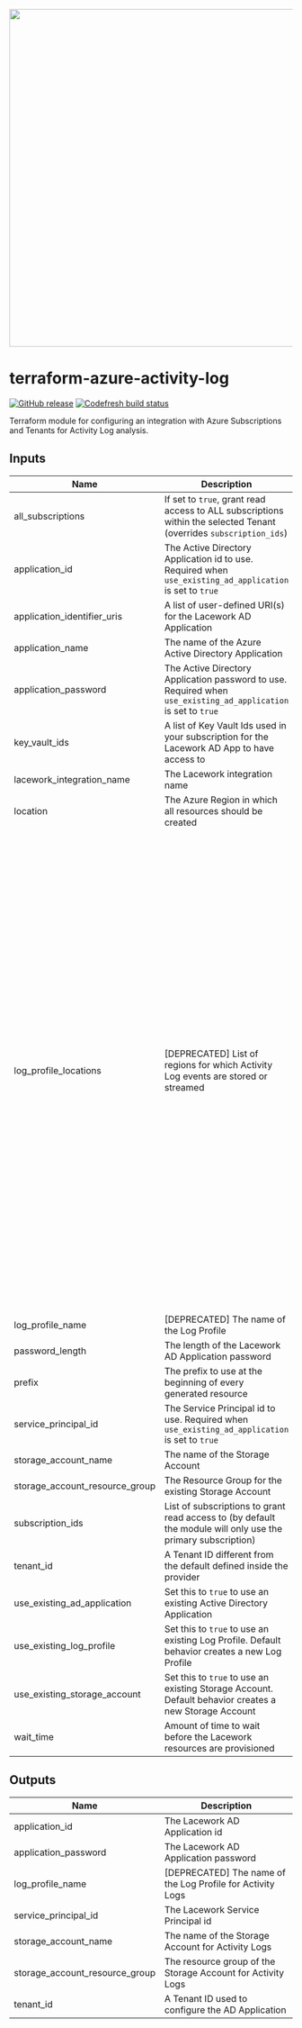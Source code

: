 <a href="https://lacework.com"><img src="https://techally-content.s3-us-west-1.amazonaws.com/public-content/lacework_logo_full.png" width="600"></a>

# terraform-azure-activity-log

[![GitHub release](https://img.shields.io/github/release/lacework/terraform-azure-activity-log.svg)](https://github.com/lacework/terraform-azure-activity-log/releases/)
[![Codefresh build status](https://g.codefresh.io/api/badges/pipeline/lacework/terraform-modules%2Ftest-compatibility?type=cf-1&key=eyJhbGciOiJIUzI1NiJ9.NWVmNTAxOGU4Y2FjOGQzYTkxYjg3ZDEx.RJ3DEzWmBXrJX7m38iExJ_ntGv4_Ip8VTa-an8gBwBo)](https://g.codefresh.io/pipelines/edit/new/builds?id=607e25e6728f5a6fba30431b&pipeline=test-compatibility&projects=terraform-modules&projectId=607db54b728f5a5f8930405d)

Terraform module for configuring an integration with Azure Subscriptions and Tenants for Activity Log analysis.

## Inputs

| Name                           | Description                                                                                                        | Type           | Default                                                                                                                                                                                                                                                                                                                                                                                                                                                                                                                                                                                                                                                                                                                                                                                                                              | Required |
| ------------------------------ | ------------------------------------------------------------------------------------------------------------------ | -------------- | ------------------------------------------------------------------------------------------------------------------------------------------------------------------------------------------------------------------------------------------------------------------------------------------------------------------------------------------------------------------------------------------------------------------------------------------------------------------------------------------------------------------------------------------------------------------------------------------------------------------------------------------------------------------------------------------------------------------------------------------------------------------------------------------------------------------------------------ | :------: |
| all_subscriptions              | If set to `true`, grant read access to ALL subscriptions within the selected Tenant (overrides `subscription_ids`) | `bool`         | `false`                                                                                                                                                                                                                                                                                                                                                                                                                                                                                                                                                                                                                                                                                                                                                                                                                              |    no    |
| application_id                 | The Active Directory Application id to use. Required when `use_existing_ad_application` is set to `true`           | `string`       | `""`                                                                                                                                                                                                                                                                                                                                                                                                                                                                                                                                                                                                                                                                                                                                                                                                                                 |    no    |
| application_identifier_uris    | A list of user-defined URI(s) for the Lacework AD Application                                                      | `list(string)` | `[]`                                                                                                                                                                                                                                                                                                                                                                                                                                                                                                                                                                                                                                                                                                                                                                                                                                 |    no    |
| application_name               | The name of the Azure Active Directory Application                                                                 | `string`       | `"lacework_security_audit"`                                                                                                                                                                                                                                                                                                                                                                                                                                                                                                                                                                                                                                                                                                                                                                                                          |    no    |
| application_password           | The Active Directory Application password to use. Required when `use_existing_ad_application` is set to `true`     | `string`       | `""`                                                                                                                                                                                                                                                                                                                                                                                                                                                                                                                                                                                                                                                                                                                                                                                                                                 |    no    |
| key_vault_ids                  | A list of Key Vault Ids used in your subscription for the Lacework AD App to have access to                        | `list(string)` | `[]`                                                                                                                                                                                                                                                                                                                                                                                                                                                                                                                                                                                                                                                                                                                                                                                                                                 |    no    |
| lacework_integration_name      | The Lacework integration name                                                                                      | `string`       | `"TF activity log"`                                                                                                                                                                                                                                                                                                                                                                                                                                                                                                                                                                                                                                                                                                                                                                                                                  |    no    |
| location                       | The Azure Region in which all resources should be created                                                          | `string`       | `"West US 2"`                                                                                                                                                                                                                                                                                                                                                                                                                                                                                                                                                                                                                                                                                                                                                                                                                        |    no    |
| log_profile_locations          | [DEPRECATED] List of regions for which Activity Log events are stored or streamed                                               | `list(string)` | <pre>[<br> "eastasia",<br> "southeastasia",<br> "centralus",<br> "eastus",<br> "eastus2",<br> "westus",<br> "northcentralus",<br> "southcentralus",<br> "northeurope",<br> "westeurope",<br> "japanwest",<br> "japaneast",<br> "brazilsouth",<br> "australiaeast",<br> "australiasoutheast",<br> "southindia",<br> "centralindia",<br> "westindia",<br> "canadacentral",<br> "canadaeast",<br> "uksouth",<br> "ukwest",<br> "westcentralus",<br> "westus2",<br> "koreacentral",<br> "koreasouth",<br> "francecentral",<br> "francesouth",<br> "australiacentral",<br> "australiacentral2",<br> "uaecentral",<br> "uaenorth",<br> "southafricanorth",<br> "southafricawest",<br> "switzerlandnorth",<br> "switzerlandwest",<br> "germanynorth",<br> "germanywestcentral",<br> "norwaywest",<br> "norwayeast",<br> "global"<br>]</pre> |    no    |
| log_profile_name               | [DEPRECATED] The name of the Log Profile                                                                                        | `string`       | `""`                                                                                                                                                                                                                                                                                                                                                                                                                                                                                                                                                                                                                                                                                                                                                                                                                                 |    no    |
| password_length                | The length of the Lacework AD Application password                                                                 | `number`       | `30`                                                                                                                                                                                                                                                                                                                                                                                                                                                                                                                                                                                                                                                                                                                                                                                                                                 |    no    |
| prefix                         | The prefix to use at the beginning of every generated resource                                                     | `string`       | `"lacework"`                                                                                                                                                                                                                                                                                                                                                                                                                                                                                                                                                                                                                                                                                                                                                                                                                         |    no    |
| service_principal_id           | The Service Principal id to use. Required when `use_existing_ad_application` is set to `true`                      | `string`       | `""`                                                                                                                                                                                                                                                                                                                                                                                                                                                                                                                                                                                                                                                                                                                                                                                                                                 |    no    |
| storage_account_name           | The name of the Storage Account                                                                                    | `string`       | `""`                                                                                                                                                                                                                                                                                                                                                                                                                                                                                                                                                                                                                                                                                                                                                                                                                                 |    no    |
| storage_account_resource_group | The Resource Group for the existing Storage Account                                                                | `string`       | `""`                                                                                                                                                                                                                                                                                                                                                                                                                                                                                                                                                                                                                                                                                                                                                                                                                                 |    no    |
| subscription_ids               | List of subscriptions to grant read access to (by default the module will only use the primary subscription)       | `list(string)` | `[]`                                                                                                                                                                                                                                                                                                                                                                                                                                                                                                                                                                                                                                                                                                                                                                                                                                 |    no    |
| tenant_id                      | A Tenant ID different from the default defined inside the provider                                                 | `string`       | `""`                                                                                                                                                                                                                                                                                                                                                                                                                                                                                                                                                                                                                                                                                                                                                                                                                                 |    no    |
| use_existing_ad_application    | Set this to `true` to use an existing Active Directory Application                                                 | `bool`         | `false`                                                                                                                                                                                                                                                                                                                                                                                                                                                                                                                                                                                                                                                                                                                                                                                                                              |    no    |
| use_existing_log_profile       | Set this to `true` to use an existing Log Profile. Default behavior creates a new Log Profile                      | `bool`         | `false`                                                                                                                                                                                                                                                                                                                                                                                                                                                                                                                                                                                                                                                                                                                                                                                                                              |    no    |
| use_existing_storage_account   | Set this to `true` to use an existing Storage Account. Default behavior creates a new Storage Account              | `bool`         | `false`                                                                                                                                                                                                                                                                                                                                                                                                                                                                                                                                                                                                                                                                                                                                                                                                                              |    no    |
| wait_time                      | Amount of time to wait before the Lacework resources are provisioned                                               | `string`       | `"20s"`                                                                                                                                                                                                                                                                                                                                                                                                                                                                                                                                                                                                                                                                                                                                                                                                                              |    no    |

## Outputs

| Name                           | Description                                                 |
| ------------------------------ | ----------------------------------------------------------- |
| application_id                 | The Lacework AD Application id                              |
| application_password           | The Lacework AD Application password                        |
| log_profile_name               | [DEPRECATED] The name of the Log Profile for Activity Logs  |
| service_principal_id           | The Lacework Service Principal id                           |
| storage_account_name           | The name of the Storage Account for Activity Logs           |
| storage_account_resource_group | The resource group of the Storage Account for Activity Logs |
| tenant_id                      | A Tenant ID used to configure the AD Application            |
